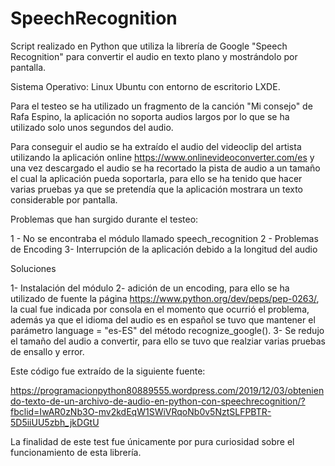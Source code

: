 # SpeechRecognition

Script realizado en Python que utiliza la librería de Google "Speech Recognition" para convertir el audio en texto plano y mostrándolo por pantalla.

Sistema Operativo: Linux Ubuntu con entorno de escritorio LXDE.

Para el testeo se ha utilizado un fragmento de la canción "Mi consejo" de Rafa Espino, la aplicación no soporta audios largos por lo que se ha utilizado solo unos segundos del audio.

Para conseguir el audio se ha extraído el audio del videoclip del artista utilizando la aplicación online https://www.onlinevideoconverter.com/es y una vez descargado el audio se ha recortado la pista de audio a un tamaño el cual la aplicación pueda soportarla, para ello se ha tenido que hacer varias pruebas ya que se pretendía que la aplicación mostrara un texto considerable por pantalla.

Problemas que han surgido durante el testeo:

1 - No se encontraba el módulo llamado speech_recognition
2 - Problemas de Encoding
3- Interrupción de la aplicación debido a la longitud del audio


Soluciones

1- Instalación del módulo
2- adición de un encoding, para ello se ha utilizado de fuente la página https://www.python.org/dev/peps/pep-0263/, la cual fue       indicada por consola en el momento que ocurrió el problema, además ya que el idioma del audio es en español se tuvo que mantener el parámetro language = "es-ES" del método recognize_google().
3- Se redujo el tamaño del audio a convertir, para ello se tuvo que realziar varias pruebas de ensallo y error.

Este código fue extraído de la siguiente fuente:

https://programacionpython80889555.wordpress.com/2019/12/03/obteniendo-texto-de-un-archivo-de-audio-en-python-con-speechrecognition/?fbclid=IwAR0zNb3O-mv2kdEqW1SWiVRqoNb0v5NztSLFPBTR-5D5iiUU5zbh_jkDGtU

La finalidad de este test fue únicamente por pura curiosidad sobre el funcionamiento de esta librería.
